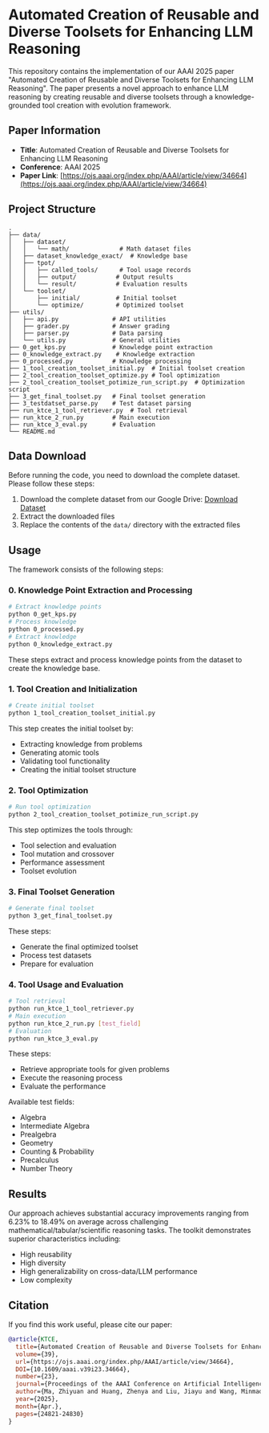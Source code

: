 # Automated Creation of Reusable and Diverse Toolsets for Enhancing LLM Reasoning

This repository contains the implementation of our AAAI 2025 paper "Automated Creation of Reusable and Diverse Toolsets for Enhancing LLM Reasoning". The paper presents a novel approach to enhance LLM reasoning by creating reusable and diverse toolsets through a knowledge-grounded tool creation with evolution framework.

## Paper Information

- **Title**: Automated Creation of Reusable and Diverse Toolsets for Enhancing LLM Reasoning
- **Conference**: AAAI 2025
- **Paper Link**: [https://ojs.aaai.org/index.php/AAAI/article/view/34664](https://ojs.aaai.org/index.php/AAAI/article/view/34664)






## Project Structure

```
.
├── data/
│   ├── dataset/
│   │   └── math/              # Math dataset files
│   ├── dataset_knowledge_exact/  # Knowledge base
│   ├── tpot/
│   │   ├── called_tools/      # Tool usage records
│   │   ├── output/           # Output results
│   │   └── result/           # Evaluation results
│   └── toolset/
│       ├── initial/          # Initial toolset
│       └── optimize/         # Optimized toolset
├── utils/
│   ├── api.py               # API utilities
│   ├── grader.py            # Answer grading
│   ├── parser.py            # Data parsing
│   └── utils.py             # General utilities
├── 0_get_kps.py             # Knowledge point extraction
├── 0_knowledge_extract.py    # Knowledge extraction
├── 0_processed.py           # Knowledge processing
├── 1_tool_creation_toolset_initial.py  # Initial toolset creation
├── 2_tool_creation_toolset_optimize.py # Tool optimization
├── 2_tool_creation_toolset_potimize_run_script.py  # Optimization script
├── 3_get_final_toolset.py   # Final toolset generation
├── 3_testdatset_parse.py    # Test dataset parsing
├── run_ktce_1_tool_retriever.py  # Tool retrieval
├── run_ktce_2_run.py        # Main execution
├── run_ktce_3_eval.py       # Evaluation
└── README.md
```

## Data Download

Before running the code, you need to download the complete dataset. Please follow these steps:

1. Download the complete dataset from our Google Drive: [Download Dataset](https://drive.google.com/file/d/1M6g-ywH_7tOHM_eZyUAfXcKJ2Q80CYSv/view?usp=sharing)
2. Extract the downloaded files
3. Replace the contents of the `data/` directory with the extracted files


## Usage

The framework consists of the following steps:

### 0. Knowledge Point Extraction and Processing
```bash
# Extract knowledge points
python 0_get_kps.py
# Process knowledge
python 0_processed.py
# Extract knowledge
python 0_knowledge_extract.py
```
These steps extract and process knowledge points from the dataset to create the knowledge base.

### 1. Tool Creation and Initialization
```bash
# Create initial toolset
python 1_tool_creation_toolset_initial.py
```
This step creates the initial toolset by:
- Extracting knowledge from problems
- Generating atomic tools
- Validating tool functionality
- Creating the initial toolset structure

### 2. Tool Optimization
```bash
# Run tool optimization
python 2_tool_creation_toolset_potimize_run_script.py
```
This step optimizes the tools through:
- Tool selection and evaluation
- Tool mutation and crossover
- Performance assessment
- Toolset evolution

### 3. Final Toolset Generation
```bash
# Generate final toolset
python 3_get_final_toolset.py
```
These steps:
- Generate the final optimized toolset
- Process test datasets
- Prepare for evaluation

### 4. Tool Usage and Evaluation
```bash
# Tool retrieval
python run_ktce_1_tool_retriever.py
# Main execution
python run_ktce_2_run.py [test_field]
# Evaluation
python run_ktce_3_eval.py
```
These steps:
- Retrieve appropriate tools for given problems
- Execute the reasoning process
- Evaluate the performance

Available test fields:
- Algebra
- Intermediate Algebra
- Prealgebra
- Geometry
- Counting & Probability
- Precalculus
- Number Theory

## Results

Our approach achieves substantial accuracy improvements ranging from 6.23% to 18.49% on average across challenging mathematical/tabular/scientific reasoning tasks. The toolkit demonstrates superior characteristics including:
- High reusability
- High diversity
- High generalizability on cross-data/LLM performance
- Low complexity

## Citation

If you find this work useful, please cite our paper:

```bibtex
@article{KTCE, 
  title={Automated Creation of Reusable and Diverse Toolsets for Enhancing LLM Reasoning}, 
  volume={39}, 
  url={https://ojs.aaai.org/index.php/AAAI/article/view/34664}, 
  DOI={10.1609/aaai.v39i23.34664}, 
  number={23}, 
  journal={Proceedings of the AAAI Conference on Artificial Intelligence}, 
  author={Ma, Zhiyuan and Huang, Zhenya and Liu, Jiayu and Wang, Minmao and Zhao, Hongke and Li, Xin}, 
  year={2025}, 
  month={Apr.}, 
  pages={24821-24830} 
}
```